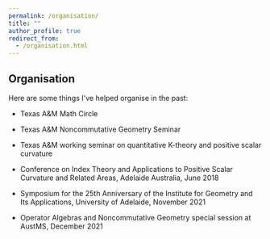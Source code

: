 ```yaml
---
permalink: /organisation/
title: ""
author_profile: true
redirect_from: 
  - /organisation.html
---
```

  
  
## Organisation  

Here are some things I've helped organise in the past:  

* Texas A&M Math Circle

* Texas A&M Noncommutative Geometry Seminar

* Texas A&M working seminar on quantitative K-theory and positive scalar curvature

* Conference on Index Theory and Applications to Positive Scalar Curvature and Related Areas, Adelaide Australia, June 2018

* Symposium for the 25th Anniversary of the Institute for Geometry and Its Applications, University of Adelaide, November 2021

* Operator Algebras and Noncommutative Geometry special session at AustMS, December 2021